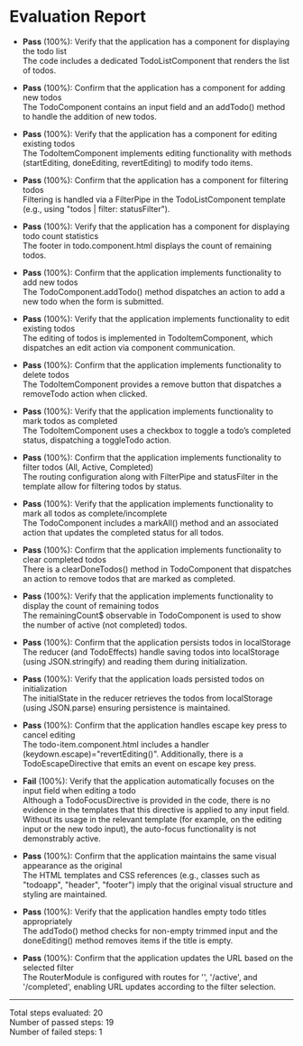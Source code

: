 # Evaluation Report

- **Pass** (100%): Verify that the application has a component for displaying the todo list  
  The code includes a dedicated TodoListComponent that renders the list of todos.

- **Pass** (100%): Confirm that the application has a component for adding new todos  
  The TodoComponent contains an input field and an addTodo() method to handle the addition of new todos.

- **Pass** (100%): Verify that the application has a component for editing existing todos  
  The TodoItemComponent implements editing functionality with methods (startEditing, doneEditing, revertEditing) to modify todo items.

- **Pass** (100%): Confirm that the application has a component for filtering todos  
  Filtering is handled via a FilterPipe in the TodoListComponent template (e.g., using "todos | filter: statusFilter").

- **Pass** (100%): Verify that the application has a component for displaying todo count statistics  
  The footer in todo.component.html displays the count of remaining todos.

- **Pass** (100%): Confirm that the application implements functionality to add new todos  
  The TodoComponent.addTodo() method dispatches an action to add a new todo when the form is submitted.

- **Pass** (100%): Verify that the application implements functionality to edit existing todos  
  The editing of todos is implemented in TodoItemComponent, which dispatches an edit action via component communication.

- **Pass** (100%): Confirm that the application implements functionality to delete todos  
  The TodoItemComponent provides a remove button that dispatches a removeTodo action when clicked.

- **Pass** (100%): Verify that the application implements functionality to mark todos as completed  
  The TodoItemComponent uses a checkbox to toggle a todo’s completed status, dispatching a toggleTodo action.

- **Pass** (100%): Confirm that the application implements functionality to filter todos (All, Active, Completed)  
  The routing configuration along with FilterPipe and statusFilter in the template allow for filtering todos by status.

- **Pass** (100%): Verify that the application implements functionality to mark all todos as complete/incomplete  
  The TodoComponent includes a markAll() method and an associated action that updates the completed status for all todos.

- **Pass** (100%): Confirm that the application implements functionality to clear completed todos  
  There is a clearDoneTodos() method in TodoComponent that dispatches an action to remove todos that are marked as completed.

- **Pass** (100%): Verify that the application implements functionality to display the count of remaining todos  
  The remainingCount$ observable in TodoComponent is used to show the number of active (not completed) todos.

- **Pass** (100%): Confirm that the application persists todos in localStorage  
  The reducer (and TodoEffects) handle saving todos into localStorage (using JSON.stringify) and reading them during initialization.

- **Pass** (100%): Verify that the application loads persisted todos on initialization  
  The initialState in the reducer retrieves the todos from localStorage (using JSON.parse) ensuring persistence is maintained.

- **Pass** (100%): Confirm that the application handles escape key press to cancel editing  
  The todo-item.component.html includes a handler (keydown.escape)="revertEditing()". Additionally, there is a TodoEscapeDirective that emits an event on escape key press.

- **Fail** (100%): Verify that the application automatically focuses on the input field when editing a todo  
  Although a TodoFocusDirective is provided in the code, there is no evidence in the templates that this directive is applied to any input field. Without its usage in the relevant template (for example, on the editing input or the new todo input), the auto-focus functionality is not demonstrably active.

- **Pass** (100%): Confirm that the application maintains the same visual appearance as the original  
  The HTML templates and CSS references (e.g., classes such as "todoapp", "header", "footer") imply that the original visual structure and styling are maintained.

- **Pass** (100%): Verify that the application handles empty todo titles appropriately  
  The addTodo() method checks for non-empty trimmed input and the doneEditing() method removes items if the title is empty.

- **Pass** (100%): Confirm that the application updates the URL based on the selected filter  
  The RouterModule is configured with routes for '', '/active', and '/completed', enabling URL updates according to the filter selection.

---

Total steps evaluated: 20  
Number of passed steps: 19  
Number of failed steps: 1